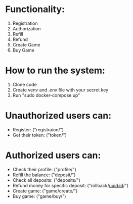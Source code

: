 # Functionality:
1. Registration
2. Authorization
3. Refill
4. Refund
5. Create Game
6. Buy Game

# How to run the system:
1. Clone code
2. Create venv and .env file with your secret key
3. Run "sudo docker-compose up"

# Unauthorized users can:
- Register: ("registraion/")
- Get their token: ("token/")

# Authorized users can:
- Check their profile: ("profile/")
- Refill the balance: ("deposit/")
- Check all deposits: ("deposits/")
- Refund money for specific deposit: ("rollback/<uuid:id>/")
- Create game: ("game/create/")
- Buy game: ("game/buy/")
